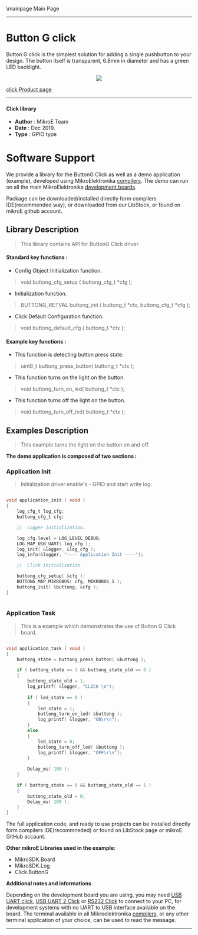 \mainpage Main Page
 
 

---
# Button G  click

Button G click is the simplest solution for adding a single pushbutton to your design. The button itself is transparent, 6.8mm in diameter and has a green LED backlight.

<p align="center">
  <img src="@{CLICK_IMAGE_LINK}">
</p>

[click Product page](<https://www.mikroe.com/button-g-click>)

---


#### Click library 

- **Author**        : MikroE Team
- **Date**          : Dec 2019.
- **Type**          : GPIO type


# Software Support

We provide a library for the ButtonG Click 
as well as a demo application (example), developed using MikroElektronika 
[compilers](http://shop.mikroe.com/compilers). 
The demo can run on all the main MikroElektronika [development boards](http://shop.mikroe.com/development-boards).

Package can be downloaded/installed directly form compilers IDE(recommended way), or downloaded from our LibStock, or found on mikroE github account. 

## Library Description

> This library contains API for ButtonG Click driver.

#### Standard key functions :

- Config Object Initialization function.
> void buttong_cfg_setup ( buttong_cfg_t *cfg ); 
 
- Initialization function.
> BUTTONG_RETVAL buttong_init ( buttong_t *ctx, buttong_cfg_t *cfg );

- Click Default Configuration function.
> void buttong_default_cfg ( buttong_t *ctx );


#### Example key functions :

- This function is detecting button press state.
> uint8_t buttong_press_button( buttong_t *ctx );
 
- This function turns on the light on the button.
> void buttong_turn_on_led( buttong_t *ctx );

- This function turns off the light on the button.
> void buttong_turn_off_led( buttong_t *ctx );

## Examples Description

> This example turns the light on the button on and off.

**The demo application is composed of two sections :**

### Application Init 

> Initialization driver enable's - GPIO and start write log.

```c

void application_init ( void )
{
    log_cfg_t log_cfg;
    buttong_cfg_t cfg;

    //  Logger initialization.

    log_cfg.level = LOG_LEVEL_DEBUG;
    LOG_MAP_USB_UART( log_cfg );
    log_init( &logger, &log_cfg );
    log_info(&logger, "---- Application Init ----");

    //  Click initialization.

    buttong_cfg_setup( &cfg );
    BUTTONG_MAP_MIKROBUS( cfg, MIKROBUS_1 );
    buttong_init( &buttong, &cfg );
}
  
```

### Application Task

> This is a example which demonstrates the use of Button G Click board.

```c

void application_task ( void )
{
    buttong_state = buttong_press_button( &buttong );

    if ( buttong_state == 1 && buttong_state_old == 0 )
    {
        buttong_state_old = 1;
        log_printf( &logger, "CLICK \n");
        
        if ( led_state == 0 )
        {
            led_state = 1;
            buttong_turn_on_led( &buttong );
            log_printf( &logger, "ON\r\n");
        }
        else
        {
            led_state = 0;
            buttong_turn_off_led( &buttong );
            log_printf( &logger, "OFF\r\n");
        }
        
        Delay_ms( 100 );
    }

    if ( buttong_state == 0 && buttong_state_old == 1 )
    {
        buttong_state_old = 0;
        Delay_ms( 100 );
    }
}

```

The full application code, and ready to use projects can be  installed directly form compilers IDE(recommneded) or found on LibStock page or mikroE GitHub accaunt.

**Other mikroE Libraries used in the example:** 

- MikroSDK.Board
- MikroSDK.Log
- Click.ButtonG

**Additional notes and informations**

Depending on the development board you are using, you may need 
[USB UART click](http://shop.mikroe.com/usb-uart-click), 
[USB UART 2 Click](http://shop.mikroe.com/usb-uart-2-click) or 
[RS232 Click](http://shop.mikroe.com/rs232-click) to connect to your PC, for 
development systems with no UART to USB interface available on the board. The 
terminal available in all Mikroelektronika 
[compilers](http://shop.mikroe.com/compilers), or any other terminal application 
of your choice, can be used to read the message.



---
